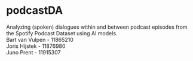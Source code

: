 # podcastDA
Analyzing (spoken) dialogues within and between podcast episodes from the Spotify Podcast Dataset using AI models.
\
Bart van Vulpen - 11865210\
Joris Hijstek - 11876980\
Juno Prent - 11915307


